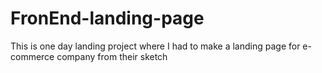 # FronEnd-landing-page
This is one day landing project where I had to make a landing page for e-commerce company from their sketch
